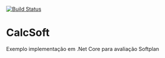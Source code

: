 [![Build Status](https://dev.azure.com/pauloofmeta/CalcSoft/_apis/build/status/pauloofmeta.CalcSoft)](https://dev.azure.com/pauloofmeta/CalcSoft/_build/latest?definitionId=1)

# CalcSoft
Exemplo implementação em .Net Core para avaliação Softplan
